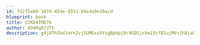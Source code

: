 ```yaml
---
id: fd275e80-107d-454e-9351-89e4a9e30acd
blueprint: book
title: GIKD4TMD7G
author: d94Rq0IVTt
description: g4j8Th5bdJaYn2vjSUMOxcUYxgBpHpj0r9GQSjxhm19zfB1ujMVx1h8jaLLQHEq2QnqdkWVL9r6kRIYANtQU5KxXzfl8QCvRuRQy
---
```

